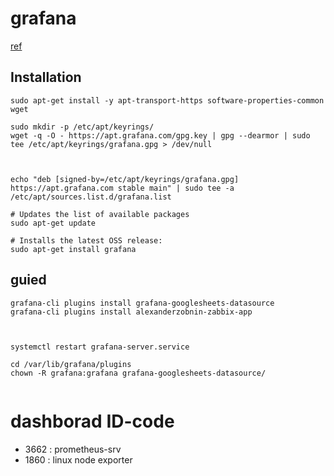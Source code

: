 
# grafana

[ref](https://grafana.com/docs/grafana/latest/setup-grafana/installation/debian/)


## Installation

```
sudo apt-get install -y apt-transport-https software-properties-common wget

sudo mkdir -p /etc/apt/keyrings/
wget -q -O - https://apt.grafana.com/gpg.key | gpg --dearmor | sudo tee /etc/apt/keyrings/grafana.gpg > /dev/null



echo "deb [signed-by=/etc/apt/keyrings/grafana.gpg] https://apt.grafana.com stable main" | sudo tee -a /etc/apt/sources.list.d/grafana.list

# Updates the list of available packages
sudo apt-get update

# Installs the latest OSS release:
sudo apt-get install grafana

```







## guied
```
grafana-cli plugins install grafana-googlesheets-datasource
grafana-cli plugins install alexanderzobnin-zabbix-app



systemctl restart grafana-server.service

cd /var/lib/grafana/plugins
chown -R grafana:grafana grafana-googlesheets-datasource/


```


# dashborad ID-code
* 3662 : prometheus-srv
* 1860 : linux node exporter